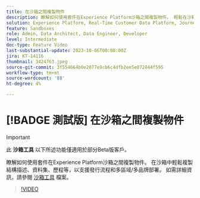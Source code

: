 ```yaml
---
title: 在沙箱之間複製物件
description: 瞭解如何使用套件在Experience Platform沙箱之間複製物件。 輕鬆在沙箱中複製結構描述、資料集、歷程等。
solution: Experience Platform, Real-Time Customer Data Platform, Journey Optimizer
feature: Sandboxes
role: Admin, Data Architect, Data Engineer, Developer
level: Intermediate
doc-type: Feature Video
last-substantial-update: 2023-10-06T00:00:00Z
jira: KT-14116
thumbnail: 3424763.jpeg
source-git-commit: 3f554664b0e2077e9cb6c4dfb2ee5e072844f595
workflow-type: tm+mt
source-wordcount: '88'
ht-degree: 4%

---
```



# [!BADGE 測試版] 在沙箱之間複製物件

>[!IMPORTANT]
>
>此 **沙箱工具** 以下所述功能僅適用於部分Beta版客戶。

瞭解如何使用套件在Experience Platform沙箱之間複製物件。 在沙箱中輕鬆複製結構描述、資料集、歷程等，以支援發行流程和多區域/多品牌部署。 如需詳細資訊，請參閱 [沙箱工具](https://experienceleague.adobe.com/docs/experience-platform/sandbox/ui/sandbox-tooling.html) 檔案。 

>[!VIDEO](https://video.tv.adobe.com/v/3424763/?learn=on)
